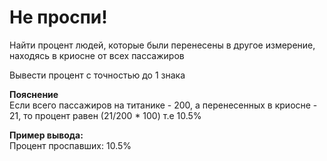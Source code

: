 # Не проспи!

Найти процент людей, которые были перенесены в другое измерение, находясь в криосне от всех пассажиров

Вывести процент с точностью до 1 знака

**Пояснение**\
Если всего пассажиров на титанике - 200, а перенесенных в криосне - 21, то процент равен (21/200 * 100) т.е 10.5%

**Пример вывода:**\
Процент проспавших: 10.5%